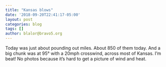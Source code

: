 ```yaml
---
title: "Kansas blows"
date: '2018-09-20T22:41:17-05:00'
layout: post
categories: blog
tags: []
author: blalor@bravo5.org
---
```


Today was just about pounding out miles. About 850 of them today. And a big chunk was at 95° with a 20mph crosswind, across most of Kansas. I’m beat! No photos because it’s hard to get a picture of wind and heat. 
